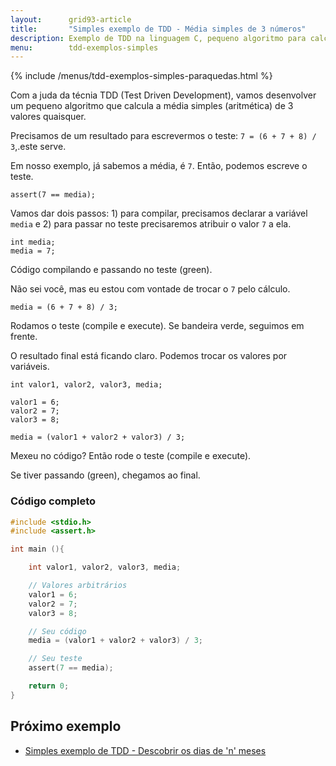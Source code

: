 ```yaml
---
layout:      grid93-article
title:       "Simples exemplo de TDD - Média simples de 3 números"
description: Exemplo de TDD na linguagem C, pequeno algoritmo para calcular a média simples.
menu:        tdd-exemplos-simples
---
```


{% include /menus/tdd-exemplos-simples-paraquedas.html %}

Com a juda da técnia TDD (Test Driven Development), vamos desenvolver um pequeno algoritmo que calcula a média simples 
(aritmética) de 3 valores quaisquer.

Precisamos de um resultado para escrevermos o teste: `7 = (6 + 7 + 8) / 3`,.este serve.

Em nosso exemplo, já sabemos a média, é `7`. Então, podemos escreve o teste.

	assert(7 == media);

Vamos dar dois passos: 1) para compilar, precisamos declarar a variável `media` e  2) para passar no teste precisaremos 
atribuir o valor `7` a ela.

    int media;
    media = 7;

Código compilando e passando no teste (green).

Não sei você, mas eu estou com vontade de trocar o `7` pelo cálculo.

    media = (6 + 7 + 8) / 3;

Rodamos o teste (compile e execute). Se bandeira verde, seguimos em frente.

O resultado final está ficando claro. Podemos trocar os valores por variáveis.

	int valor1, valor2, valor3, media;

	valor1 = 6;
	valor2 = 7;
	valor3 = 8;
    
    media = (valor1 + valor2 + valor3) / 3;

Mexeu no código? Então rode o teste (compile e execute).
    
Se tiver passando (green), chegamos ao final.


### Código completo

```c
#include <stdio.h>
#include <assert.h>

int main (){

    int valor1, valor2, valor3, media;

    // Valores arbitrários    
    valor1 = 6;
    valor2 = 7;
    valor3 = 8;

    // Seu código
    media = (valor1 + valor2 + valor3) / 3;

    // Seu teste
    assert(7 == media);

    return 0;
}
```



Próximo exemplo
---

- [Simples exemplo de TDD - Descobrir os dias de 'n' meses](/tdd/exemplo-tdd-dias-n-meses/)
